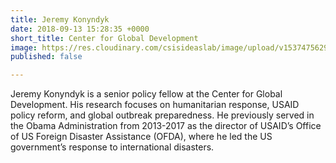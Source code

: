 ```yaml
---
title: Jeremy Konyndyk
date: 2018-09-13 15:28:35 +0000
short_title: Center for Global Development
image: https://res.cloudinary.com/csisideaslab/image/upload/v1537475629/health-commission/Konyndyk_Jeremy.jpg
published: false

---
```

Jeremy Konyndyk is a senior policy fellow at the Center for Global Development. His research focuses on humanitarian response, USAID policy reform, and global outbreak preparedness. He previously served in the Obama Administration from 2013-2017 as the director of USAID’s Office of US Foreign Disaster Assistance (OFDA), where he led the US government’s response to international disasters.
